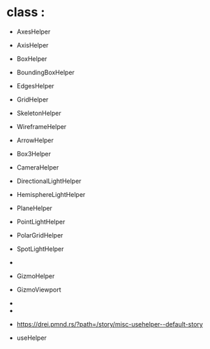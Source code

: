 

 

# class :
- AxesHelper 
- AxisHelper 
- BoxHelper 
- BoundingBoxHelper
- EdgesHelper
- GridHelper
- SkeletonHelper
- WireframeHelper
- ArrowHelper
- Box3Helper
- CameraHelper
- DirectionalLightHelper
- HemisphereLightHelper
- PlaneHelper
- PointLightHelper
- PolarGridHelper
- SpotLightHelper
- 
- GizmoHelper
- GizmoViewport
- 
- 

- https://drei.pmnd.rs/?path=/story/misc-usehelper--default-story
- useHelper
